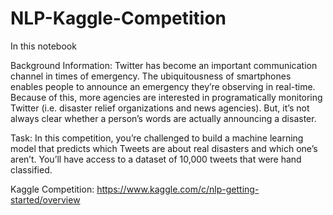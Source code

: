 # NLP-Kaggle-Competition

In this notebook

Background Information:
Twitter has become an important communication channel in times of emergency. The ubiquitousness of smartphones enables people to announce an emergency they’re observing in real-time. Because of this, more agencies are interested in programatically monitoring Twitter (i.e. disaster relief organizations and news agencies). But, it’s not always clear whether a person’s words are actually announcing a disaster.

Task:
In this competition, you’re challenged to build a machine learning model that predicts which Tweets are about real disasters and which one’s aren’t. You’ll have access to a dataset of 10,000 tweets that were hand classified.

Kaggle Competition: https://www.kaggle.com/c/nlp-getting-started/overview
